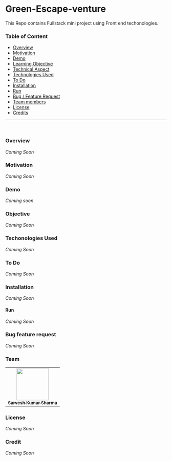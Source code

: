 # Green-Escape-venture
This Repo contains Fullstack mini project using Front end techonologies.

### Table of Content
  * [Overview](#overview)
  * [Motivation](#motivation)
  * [Demo](#demo)
  * [Learning Objective](#Learning-Objective)
  * [Technical Aspect](#technical-aspect)
  * [Technologies Used](#technologies-used)
  * [To Do](#to-do)
  * [Installation](#installation)
  * [Run](#run)
  * [Bug / Feature Request](#bug-feature-request)
  * [Team members](#team)
  * [License](#license)
  * [Credits](#credits)
  
  
  <hr>
  
  <br>
  
  
  ### Overview
  
  _Coming Soon_
  
  
  
  
  ### Motivation
  
  _Coming Soon_
  
  
  
  
  ### Demo
  
  _Coming soon_
  
  
  
  ### Objective
  
  
  
   _Coming Soon_
  
  
  ### Techonologies Used
  
  
   _Coming Soon_
   
   
   
  
  ### To Do
  
  
   _Coming Soon_
   
   
  
  
  ### Installation
  
  
   _Coming Soon_
   
  
  #### Run
  
  
   _Coming Soon_
   
  
  
  ### Bug feature request
  
  
   _Coming Soon_
   
   
  
  ### Team
  
  
   <table>
  <tr>
    <td align="center"><a href="https://github.com/shsarv"><img src="https://avatars2.githubusercontent.com/u/55739302?s=400&u=1e7714cb1cbe3437a527a877486c94611f0e7ab0&v=4" width="100px;" alt=""/><br /><sub><b>Sarvesh Kumar Sharma</b></sub></a></td>
   
   <tr>
    <table>
   
   
  
  
  ### License
  
  
   _Coming Soon_
   
  
  ### Credit
  
  
   _Coming Soon_
  
  
